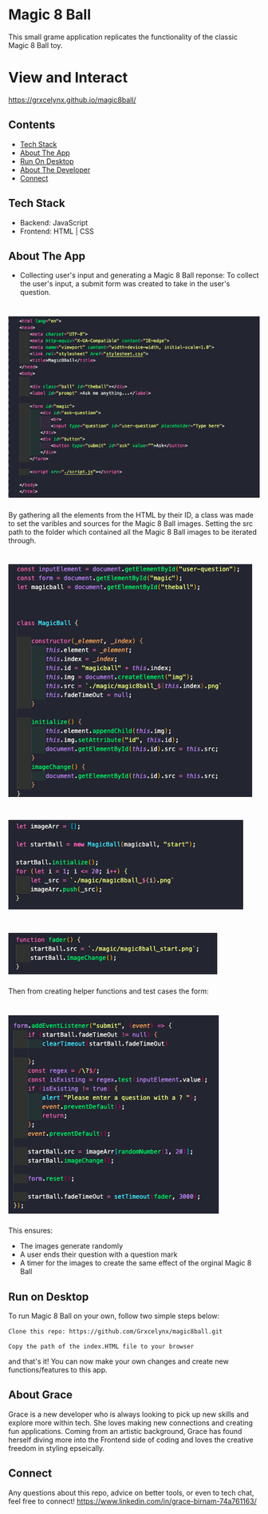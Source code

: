# Magic 8 Ball 

This small grame application replicates the functionality of the classic Magic 8 Ball toy. 

# View and Interact
https://grxcelynx.github.io/magic8ball/
## Contents 
* [Tech Stack](#stack)
* [About The App](#app)
* [Run On Desktop](#run)
* [About The Developer](#about)
* [Connect](#connect)

## <a name="stack" ></a>Tech Stack
* Backend: JavaScript
* Frontend: HTML | CSS 

## <a name="app"></a>About The App
* Collecting user's input and generating a Magic 8 Ball reponse:
To collect the user's input, a submit form was created to take in the user's question.
# <img src="https://github.com/Grxcelynx/magic8ball/blob/main/ReadMeImages/html.png">
By gathering all the elements from the HTML by their ID, a class was made to set the varibles and sources for the Magic 8 Ball images. Setting the src path to the folder which contained all the Magic 8 Ball images to be iterated through. 
# <img src="https://github.com/Grxcelynx/magic8ball/blob/main/ReadMeImages/class.png">
# <img src="https://github.com/Grxcelynx/magic8ball/blob/main/ReadMeImages/loop.png">
# <img src="https://github.com/Grxcelynx/magic8ball/blob/main/ReadMeImages/timer.png">
Then from creating helper functions and test cases the form:
# <img src="https://github.com/Grxcelynx/magic8ball/blob/main/ReadMeImages/form.png">
This ensures:
* The images generate randomly
* A user ends their question with a question mark
* A timer for the images to create the same effect of the orginal Magic 8 Ball



## <a name="run"></a> Run on Desktop

To run Magic 8 Ball on your own, follow two simple steps below: 

```
Clone this repo: https://github.com/Grxcelynx/magic8ball.git
```
```
Copy the path of the index.HTML file to your browser
```
and that's it! You can now make your own changes and create new functions/features to this app. 

## <a name="about" ></a> About Grace
Grace is a new developer who is always looking to pick up new skills and explore more within tech. She loves making new connections and creating fun applications. Coming from an artistic background, Grace has found herself diving more into the Frontend side of coding and loves the creative freedom in styling epseically. 

## <a name="connect"></a>Connect
Any questions about this repo, advice on better tools, or even to tech chat, feel free to connect! 
https://www.linkedin.com/in/grace-birnam-74a761163/

